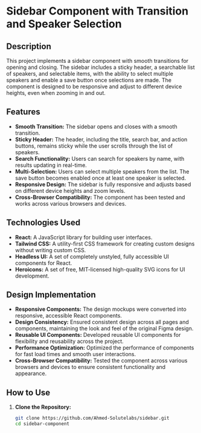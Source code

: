 # Sidebar Component with Transition and Speaker Selection

## Description

This project implements a sidebar component with smooth transitions for opening and closing. The sidebar includes a sticky header, a searchable list of speakers, and selectable items, with the ability to select multiple speakers and enable a save button once selections are made. The component is designed to be responsive and adjust to different device heights, even when zooming in and out.

## Features

- **Smooth Transition:** The sidebar opens and closes with a smooth transition.
- **Sticky Header:** The header, including the title, search bar, and action buttons, remains sticky while the user scrolls through the list of speakers.
- **Search Functionality:** Users can search for speakers by name, with results updating in real-time.
- **Multi-Selection:** Users can select multiple speakers from the list. The save button becomes enabled once at least one speaker is selected.
- **Responsive Design:** The sidebar is fully responsive and adjusts based on different device heights and zoom levels.
- **Cross-Browser Compatibility:** The component has been tested and works across various browsers and devices.

## Technologies Used

- **React:** A JavaScript library for building user interfaces.
- **Tailwind CSS:** A utility-first CSS framework for creating custom designs without writing custom CSS.
- **Headless UI:** A set of completely unstyled, fully accessible UI components for React.
- **Heroicons:** A set of free, MIT-licensed high-quality SVG icons for UI development.

## Design Implementation

- **Responsive Components:** The design mockups were converted into responsive, accessible React components.
- **Design Consistency:** Ensured consistent design across all pages and components, maintaining the look and feel of the original Figma design.
- **Reusable UI Components:** Developed reusable UI components for flexibility and reusability across the project.
- **Performance Optimization:** Optimized the performance of components for fast load times and smooth user interactions.
- **Cross-Browser Compatibility:** Tested the component across various browsers and devices to ensure consistent functionality and appearance.

## How to Use

1. **Clone the Repository:**

   ```bash
   git clone https://github.com/Ahmed-Solutelabs/sidebar.git
   cd sidebar-component

